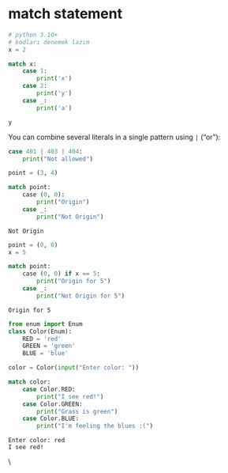 # match statement

```python
# python 3.10+
# kodları denemek lazım
x = 2

match x:
    case 1:
        print('x')
    case 2:
        print('y')
    case _:
        print('a')
```

```
y
```

You can combine several literals in a single pattern using `|` (“or”):

```python
case 401 | 403 | 404:
    print("Not allowed")
```

```python
point = (3, 4)

match point:
    case (0, 0):
        print("Origin")
    case _:
        print("Not Origin")
```

```
Not Origin
```

```python
point = (0, 0)
x = 5

match point:
    case (0, 0) if x == 5:
        print("Origin for 5")
    case _:
        print("Not Origin for 5")
```

```
Origin for 5
```

```python
from enum import Enum
class Color(Enum):
    RED = 'red'
    GREEN = 'green'
    BLUE = 'blue'

color = Color(input("Enter color: "))

match color:
    case Color.RED:
        print("I see red!")
    case Color.GREEN:
        print("Grass is green")
    case Color.BLUE:
        print("I'm feeling the blues :(")
```

```
Enter color: red
I see red!
```

\
